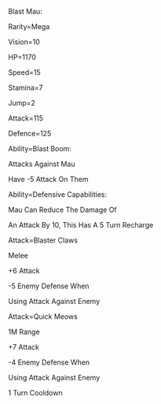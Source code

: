 Blast Mau:

Rarity=Mega

Vision=10

HP=1170

Speed=15

Stamina=7

Jump=2

Attack=115

Defence=125

Ability=Blast Boom:

Attacks Against Mau

Have -5 Attack On Them

Ability=Defensive Capabilities:

Mau Can Reduce The Damage Of 

An Attack By 10, This Has A 5 Turn Recharge

Attack=Blaster Claws

Melee

+6 Attack

-5 Enemy Defense When

Using Attack Against Enemy

Attack=Quick Meows

1M Range

+7 Attack

-4 Enemy Defense When

Using Attack Against Enemy

1 Turn Cooldown
